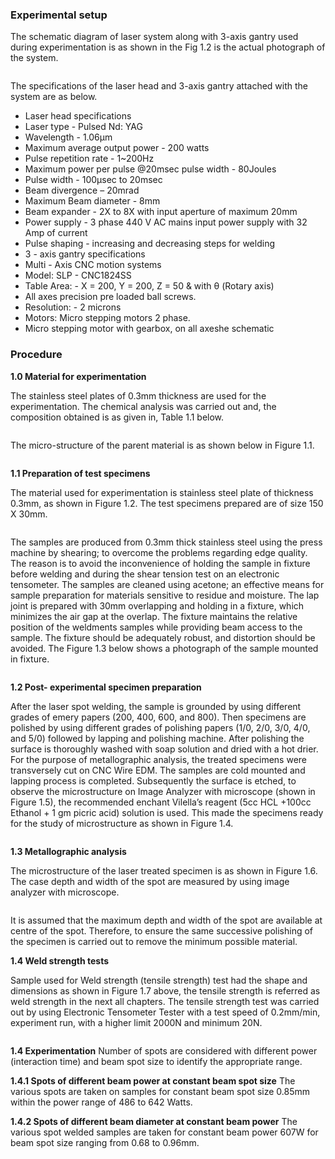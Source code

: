 ### Experimental setup

The schematic diagram of laser system along with 3-axis gantry used during experimentation is as shown in the Fig 1.2 is the actual photograph of the system.

<center><img src="images/pimg1.png" title="" /></center>

The specifications of the laser head and 3-axis gantry attached with the system are as below.

* Laser head specifications
* Laser type - Pulsed Nd: YAG
* Wavelength - 1.06&mu;m
* Maximum average output power - 200 watts
* Pulse repetition rate - 1&#126;200Hz
* Maximum power per pulse @20msec pulse width - 80Joules
* Pulse width - 100&mu;sec to 20msec
* Beam divergence – 20mrad
* Maximum Beam diameter - 8mm
* Beam expander - 2X to 8X with input aperture of maximum 20mm
* Power supply - 3 phase 440 V AC mains input power supply with 32 Amp of current
* Pulse shaping - increasing and decreasing steps for welding
* 3 - axis gantry specifications
* Multi - Axis CNC motion systems
* Model: SLP - CNC1824SS
* Table Area: - X = 200, Y = 200, Z = 50 & with &theta; (Rotary axis)
* All axes precision pre loaded ball screws.
* Resolution: - 2 microns
* Motors: Micro stepping motors 2 phase.
* Micro stepping motor with gearbox, on all axeshe schematic

### Procedure
**1.0 Material for experimentation**

The stainless steel plates of 0.3mm thickness are used for the experimentation. The chemical analysis was carried out and, the composition obtained is as given in, Table 1.1 below.

<center><img src="images/pimg2.png" title="" /></center>

The micro-structure of the parent material is as shown below in Figure 1.1.

<center><img src="images/pimg3.png" title="" /></center>

**1.1 Preparation of test specimens**

The material used for experimentation is stainless steel plate of thickness 0.3mm, as shown in Figure 1.2. The test specimens prepared are of size 150 X 30mm.

<center><img src="images/pimg4.png" title="" /></center>

The samples are produced from 0.3mm thick stainless steel using the press machine by shearing; to overcome the problems regarding edge quality. The reason is to avoid the inconvenience of holding the sample in fixture before welding and during the shear tension test on an electronic tensometer.
The samples are cleaned using acetone; an effective means for sample preparation for materials sensitive to residue and moisture. The lap joint is prepared with 30mm overlapping and holding in a fixture, which minimizes the air gap at the overlap. The fixture maintains the relative position of the weldments samples while providing beam access to the sample. The fixture should be adequately robust, and distortion should be avoided. The Figure 1.3 below shows a photograph of the sample mounted in fixture.

<center><img src="images/pimg5.png" title="" /></center>

**1.2 Post- experimental specimen preparation**

After the laser spot welding, the sample is grounded by using different grades of emery papers (200, 400, 600, and 800). Then specimens are polished by using different grades of polishing papers (1/0, 2/0, 3/0, 4/0, and 5/0) followed by lapping and polishing machine. After polishing the surface is thoroughly washed with soap solution and dried with a hot drier.
For the purpose of metallographic analysis, the treated specimens were transversely cut on CNC Wire EDM. The samples are cold mounted and lapping process is completed. Subsequently the surface is etched, to observe the microstructure on Image Analyzer with microscope (shown in Figure 1.5), the recommended enchant Vilella’s reagent (5cc HCL +100cc Ethanol + 1 gm picric acid) solution is used. This made the specimens ready for the study of microstructure as shown in Figure 1.4.

<center><img src="images/pimg6.png" title="" /></center>

<center><img src="images/pimg7.png" title="" /></center>

**1.3 Metallographic analysis**

The microstructure of the laser treated specimen is as shown in Figure 1.6. The case depth and width of the spot are measured by using image analyzer with microscope.

<center><img src="images/pimg8.png" title="" /></center>

It is assumed that the maximum depth and width of the spot are available at centre of the spot. Therefore, to ensure the same successive polishing of the specimen is carried out to remove the minimum possible material.

**1.4 Weld strength tests**

Sample used for Weld strength (tensile strength) test had the shape and dimensions as shown in Figure 1.7 above, the tensile strength is referred as weld strength in the next all chapters. The tensile strength test was carried out by using Electronic Tensometer Tester with a test speed of 0.2mm/min, experiment run, with a higher limit 2000N and minimum 20N.

<center><img src="images/pimg9.png" title="" /></center>

**1.4 Experimentation**
Number of spots are considered with different power (interaction time) and beam spot size to identify the appropriate range.

**1.4.1 Spots of different beam power at constant beam spot size**
The various spots are taken on samples for constant beam spot size 0.85mm within the power range of 486 to 642 Watts.

**1.4.2 Spots of different beam diameter at constant beam power**
The various spot welded samples are taken for constant beam power 607W for beam spot size ranging from 0.68 to 0.96mm.
